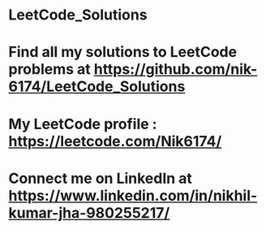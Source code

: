# LeetCode_Solutions
# Find all my solutions to LeetCode problems at https://github.com/nik-6174/LeetCode_Solutions
# My LeetCode profile : https://leetcode.com/Nik6174/
# Connect me on LinkedIn at https://www.linkedin.com/in/nikhil-kumar-jha-980255217/
